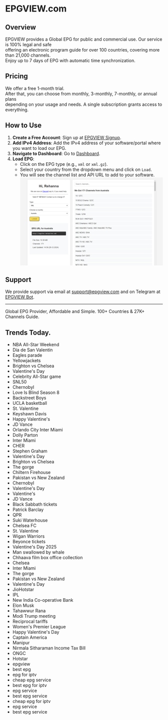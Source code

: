 # EPGVIEW.com



## Overview
EPGVIEW provides a Global EPG for public and commercial use. Our service is 100% legal and safe\
offering an electronic program guide for over 100 countries, covering more than 21,000 channels.\
Enjoy up to 7 days of EPG with automatic time synchronization.

## Pricing
We offer a free 1-month trial. \
After that, you can choose from monthly, 3-monthly, 7-monthly, or annual plans \
depending on your usage and needs. A single subscription grants access to everything.

## How to Use
1. **Create a Free Account**: Sign up at [EPGVIEW Signup](https://epgview.com/signup.php).
2. **Add IPv4 Address**: Add the IPv4 address of your software/portal where you want to load our EPG.
3. **Navigate to Dashboard**: Go to [Dashboard](https://epgview.com/dashboard.php).
4. **Load EPG**:
   - Click on the EPG type (e.g., `xml` or `xml.gz`).
   - Select your country from the dropdown menu and click on `Load`.
   - You will see the channel list and API URL to add to your software.
![EPGVIEW](img/dashboard.png)
## Support
We provide support via email at [support@epgview.com](mailto:support@epgview.com) and on Telegram at [EPGVIEW Bot](https://t.me/epgview_bot).

---

Global EPG Provider, Affordable and Simple. 100+ Countries & 27K+ Channels Guide.

## Trends Today.

- NBA All-Star Weekend
- Día de San Valentín
- Eagles parade
- Yellowjackets
- Brighton vs Chelsea
- Valentine's Day
- Celebrity All-Star game
- SNL50
- Chernobyl
- Love Is Blind Season 8
- Backstreet Boys
- UCLA basketball
- St. Valentine
- Keyshawn Davis
- Happy Valentine's
- JD Vance
- Orlando City  Inter Miami
- Dolly Parton
- Inter Miami
- CHER
- Stephen Graham
- Valentine's Day
- Brighton vs Chelsea
- The gorge
- Chiltern Firehouse
- Pakistan vs New Zealand
- Chernobyl
- Valentine's Day
- Valentine's
- JD Vance
- Black Sabbath tickets
- Patrick Barclay
- QPR
- Suki Waterhouse
- Chelsea FC
- St. Valentine
- Wigan Warriors
- Beyonce tickets
- Valentine's Day 2025
- Man swallowed by whale
- Chhaava film box office collection
- Chelsea
- Inter Miami
- The gorge
- Pakistan vs New Zealand
- Valentine's Day
- JioHotstar
- IPL
- New India Co-operative Bank
- Elon Musk
- Tahawwur Rana
- Modi Trump meeting
- Reciprocal tariffs
- Women's Premier League
- Happy Valentine's Day
- Captain America
- Manipur
- Nirmala Sitharaman Income Tax Bill
- ONGC
- Hotstar
- epgview
- best epg
- epg for iptv
- cheap epg service
- best epg for iptv
- epg service
- best epg service
- cheap epg for iptv
- epg service
- best epg service
